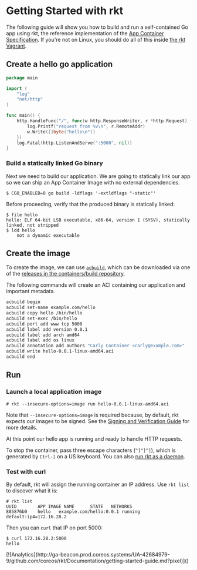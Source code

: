 # Getting Started with rkt

The following guide will show you how to build and run a self-contained Go app using rkt, the reference implementation of the [App Container Specification][appc-spec].
If you're not on Linux, you should do all of this inside [the rkt Vagrant][rkt-vagrant].

## Create a hello go application

```go
package main

import (
	"log"
	"net/http"
)

func main() {
	http.HandleFunc("/", func(w http.ResponseWriter, r *http.Request) {
		log.Printf("request from %v\n", r.RemoteAddr)
		w.Write([]byte("hello\n"))
	})
	log.Fatal(http.ListenAndServe(":5000", nil))
}
```

### Build a statically linked Go binary

Next we need to build our application.
We are going to statically link our app so we can ship an App Container Image with no external dependencies.

```
$ CGO_ENABLED=0 go build -ldflags '-extldflags "-static"'
```

Before proceeding, verify that the produced binary is statically linked:

```
$ file hello
hello: ELF 64-bit LSB executable, x86-64, version 1 (SYSV), statically linked, not stripped
$ ldd hello
	not a dynamic executable
```

## Create the image

To create the image, we can use [`acbuild`][acbuild], which can be downloaded via one of the [releases in the containers/build repository][rkt-releases].

The following commands will create an ACI containing our application and important metadata.

```bash
acbuild begin
acbuild set-name example.com/hello
acbuild copy hello /bin/hello
acbuild set-exec /bin/hello
acbuild port add www tcp 5000
acbuild label add version 0.0.1
acbuild label add arch amd64
acbuild label add os linux
acbuild annotation add authors "Carly Container <carly@example.com>"
acbuild write hello-0.0.1-linux-amd64.aci
acbuild end
```

## Run

### Launch a local application image

```
# rkt --insecure-options=image run hello-0.0.1-linux-amd64.aci
```

Note that `--insecure-options=image` is required because, by default, rkt expects our images to be signed.
See the [Signing and Verification Guide][signing-guide] for more details.

At this point our hello app is running and ready to handle HTTP requests.

To stop the container, pass three escape characters (`^]^]^]`), which is generated by `Ctrl-]` on a US keyboard. You can also [run rkt as a daemon][rkt-daemon].

### Test with curl

By default, rkt will assign the running container an IP address. Use `rkt list` to discover what it is:

```
# rkt list
UUID		APP	IMAGE NAME		STATE	NETWORKS
885876b0	hello	example.com/hello:0.0.1	running	default:ip4=172.16.28.2
```

Then you can `curl` that IP on port 5000:

```
$ curl 172.16.28.2:5000
hello
```

[acbuild]: https://github.com/containers/build
[appc-spec]: https://github.com/appc/spec
[rkt-daemon]: subcommands/run.md#run-rkt-as-a-daemon
[rkt-releases]: https://github.com/containers/build/releases
[rkt-vagrant]: https://github.com/coreos/rkt/blob/master/Documentation/trying-out-rkt.md#rkt-using-vagrant
[signing-guide]: signing-and-verification-guide.md

<!-- BEGIN ANALYTICS --> [![Analytics](http://ga-beacon.prod.coreos.systems/UA-42684979-9/github.com/coreos/rkt/Documentation/getting-started-guide.md?pixel)]() <!-- END ANALYTICS -->
